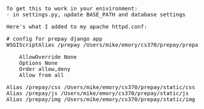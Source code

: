 <pre>

To get this to work in your enivironment:
- in settings.py, update BASE_PATH and database settings

Here's what I added to my apache httpd.conf:

# config for prepay django app
WSGIScriptAlias /prepay /Users/mike/emory/cs370/prepay/prepay/wsgi.py
<Directory "/Users/mike/emory/cs370/prepay">
    AllowOverride None
    Options None
    Order allow,deny
    Allow from all
</Directory>
Alias /prepay/css /Users/mike/emory/cs370/prepay/static/css
Alias /prepay/js /Users/mike/emory/cs370/prepay/static/js
Alias /prepay/img /Users/mike/emory/cs370/prepay/static/img


</pre>